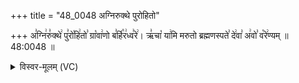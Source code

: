 +++
title = "48_0048 अग्निरुक्थे पुरोहितो"

+++
अ꣣ग्नि꣢रु꣣क्थे꣢ पु꣣रो꣡हि꣢तो꣣ ग्रा꣡वा꣢णो ब꣣र्हि꣡र꣢ध्व꣣रे꣢। ऋ꣣चा꣡ या꣢मि मरुतो ब्रह्मणस्पते꣣ दे꣢वा꣣ अ꣢वो꣣ व꣡रे꣢ण्यम् ॥ 48:0048 ॥

<details><summary>विस्वर-मूलम् (VC)</summary>

अग्निरुक्थे पुरोहितो ग्रावाणो बर्हिरध्वरे । ऋचा यामि मरुतो ब्रह्मणस्पते देवा अवो वरेण्यम् ॥४८॥
</details>
